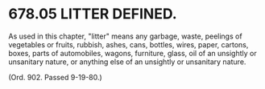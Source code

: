 678.05 LITTER DEFINED.
======================

As used in this chapter, "litter" means any garbage, waste, peelings of
vegetables or fruits, rubbish, ashes, cans, bottles, wires, paper,
cartons, boxes, parts of automobiles, wagons, furniture, glass, oil of
an unsightly or unsanitary nature, or anything else of an unsightly or
unsanitary nature.

(Ord. 902. Passed 9-19-80.)
